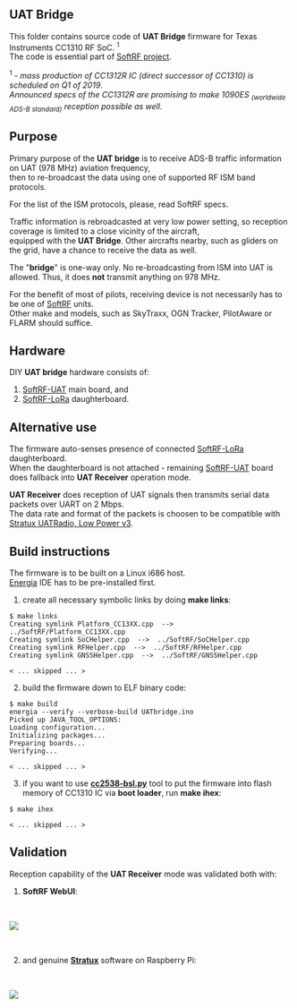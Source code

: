 ## UAT Bridge

This folder contains source code of **UAT Bridge** firmware for Texas Instruments CC1310 RF SoC. <sup>1</sup><br>
The code is essential part of [SoftRF project](https://github.com/lyusupov/SoftRF).<br>

<sup>1</sup> - _mass production of CC1312R IC (direct successor of CC1310) is scheduled on Q1 of 2019_.<br>
 _Announced specs of the CC1312R are promising to make 1090ES <sub>(worldwide ADS-B standard)</sub> reception possible as well_.<br>

## Purpose

Primary purpose of the **UAT bridge** is to receive ADS-B traffic information on UAT (978 MHz) aviation frequency,<br>
then to re-broadcast the data using one of supported RF ISM band protocols.<br>

For the list of the ISM protocols, please, read SoftRF specs.<br>

Traffic information is rebroadcasted at very low power setting, so reception coverage is limited to a close vicinity of
the aircraft,<br>
equipped with the **UAT Bridge**. Other aircrafts nearby, such as gliders on the grid, have a chance to receive the data as well.<br>  

The "**bridge**" is one-way only. No re-broadcasting from ISM into UAT is allowed. Thus, it does **not** transmit anything on 978 MHz.<br>

For the benefit of most of pilots, receiving device is not necessarily has to be one of [SoftRF](https://github.com/lyusupov/SoftRF) units.<br>
Other make and models, such as SkyTraxx, OGN Tracker, PilotAware or FLARM should suffice.<br> 

## Hardware

DIY **UAT bridge** hardware consists of:
1) [SoftRF-UAT](https://github.com/lyusupov/UAT-test-signal#variant-2-advanced) main board, and
2) [SoftRF-LoRa](https://github.com/lyusupov/SoftRF/wiki/SoftRF-LoRa-module) daughterboard.

## Alternative use

The firmware auto-senses presence of connected [SoftRF-LoRa](https://github.com/lyusupov/SoftRF/wiki/SoftRF-LoRa-module) daughterboard.<br>
When the daughterboard is not attached - remaining [SoftRF-UAT](https://github.com/lyusupov/UAT-test-signal#variant-2-advanced) board does fallback into **UAT Receiver** operation mode.<br>

**UAT Receiver** does reception of UAT signals then transmits serial data packets over UART on 2 Mbps.<br>
The data rate and format of the packets is choosen to be compatible with [Stratux UATRadio, Low Power v3](https://www.amazon.com/dp/B07JNSHCLQ/).

## Build instructions

The firmware is to be built on a Linux i686 host.<br>
[Energia](http://energia.nu/download/) IDE has to be pre-installed first.<br>

1) create all necessary symbolic links by doing **make links**:

```
$ make links
Creating symlink Platform_CC13XX.cpp  -->  ../SoftRF/Platform_CC13XX.cpp
Creating symlink SoCHelper.cpp  -->  ../SoftRF/SoCHelper.cpp
Creating symlink RFHelper.cpp  -->  ../SoftRF/RFHelper.cpp
Creating symlink GNSSHelper.cpp  -->  ../SoftRF/GNSSHelper.cpp

< ... skipped ... >
```

2) build the firmware down to ELF binary code:

```
$ make build
energia --verify --verbose-build UATbridge.ino
Picked up JAVA_TOOL_OPTIONS:
Loading configuration...
Initializing packages...
Preparing boards...
Verifying...

< ... skipped ... >
```

3) if you want to use [**cc2538-bsl.py**](https://github.com/JelmerT/cc2538-bsl) tool to put the firmware into flash memory of CC1310 IC via **boot loader**, run **make ihex**:

```
$ make ihex

< ... skipped ... >
``` 

## Validation

Reception capability of the **UAT Receiver** mode was validated both with:

1) **SoftRF WebUI**:

<br>

![](https://github.com/lyusupov/SoftRF/raw/master/documents/images/uat-webui-1.jpg)

<br>

2) and genuine [**Stratux**](http://stratux.me/) software on Raspberry Pi:

<br>

![](https://github.com/lyusupov/SoftRF/raw/master/documents/images/UATbridge_Stratux.JPG)

